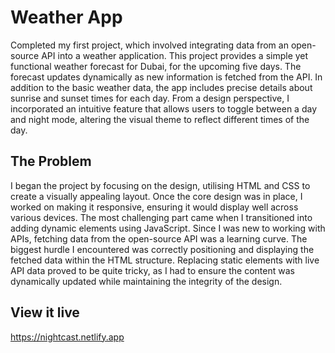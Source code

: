 # Weather App

Completed my first project, which involved integrating data from an open-source API into a weather application. This project provides a simple yet functional weather forecast for Dubai, for the upcoming five days. The forecast updates dynamically as new information is fetched from the API. In addition to the basic weather data, the app includes precise details about sunrise and sunset times for each day. From a design perspective, I incorporated an intuitive feature that allows users to toggle between a day and night mode, altering the visual theme to reflect different times of the day.

## The Problem
I began the project by focusing on the design, utilising HTML and CSS to create a visually appealing layout. Once the core design was in place, I worked on making it responsive, ensuring it would display well across various devices. The most challenging part came when I transitioned into adding dynamic elements using JavaScript. Since I was new to working with APIs, fetching data from the open-source API was a learning curve. The biggest hurdle I encountered was correctly positioning and displaying the fetched data within the HTML structure. Replacing static elements with live API data proved to be quite tricky, as I had to ensure the content was dynamically updated while maintaining the integrity of the design.

## View it live

https://nightcast.netlify.app
